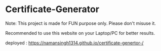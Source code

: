 # Certificate-Generator

Note: This project is made for FUN purpose only. Please don't misuse it.

Recommended to use this website on your Laptop/PC for better results.

deployed : https://namansingh1314.github.io/certificate-genertor-/
